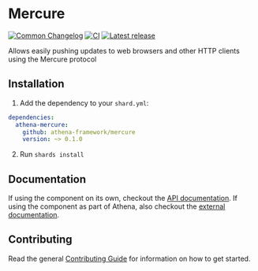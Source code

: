 # Mercure

[![Common Changelog](https://common-changelog.org/badge.svg)](https://common-changelog.org)
[![CI](https://github.com/athena-framework/athena/workflows/CI/badge.svg)](https://github.com/athena-framework/athena/actions/workflows/ci.yml)
[![Latest release](https://img.shields.io/github/release/athena-framework/mercure.svg)](https://github.com/athena-framework/mercure/releases)

Allows easily pushing updates to web browsers and other HTTP clients using the Mercure protocol

## Installation

1. Add the dependency to your `shard.yml`:

```yaml
dependencies:
  athena-mercure:
    github: athena-framework/mercure
    version: ~> 0.1.0
```

2. Run `shards install`

## Documentation

If using the component on its own, checkout the [API documentation](https://athenaframework.org/Mercure).
If using the component as part of Athena, also checkout the [external documentation](https://athenaframework.org/components/mercure).

## Contributing

Read the general [Contributing Guide](./CONTRIBUTING.md) for information on how to get started.
